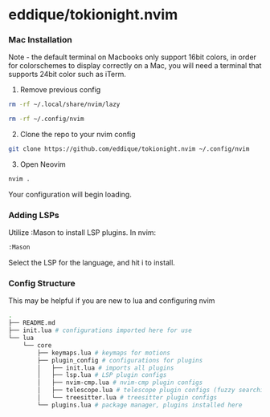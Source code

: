 # eddique/tokionight.nvim

### Mac Installation

Note - the default terminal on Macbooks only support 16bit colors, in order for colorschemes to display correctly on a Mac, you will need a terminal that supports 24bit color such as iTerm.

1. Remove previous config
```sh
rm -rf ~/.local/share/nvim/lazy

rm -rf ~/.config/nvim
```

2. Clone the repo to your nvim config
```sh
git clone https://github.com/eddique/tokionight.nvim ~/.config/nvim
```

3. Open Neovim
```sh
nvim .
```

Your configuration will begin loading.

### Adding LSPs

Utilize :Mason to install LSP plugins. In nvim:
```sh
:Mason
```

Select the LSP for the language, and hit i to install.

### Config Structure

This may be helpful if you are new to lua and configuring nvim
```sh
.
├── README.md
├── init.lua # configurations imported here for use
└── lua
    └── core
        ├── keymaps.lua # keymaps for motions
        ├── plugin_config # configurations for plugins
        │   ├── init.lua # imports all plugins
        │   ├── lsp.lua # LSP plugin configs
        │   ├── nvim-cmp.lua # nvim-cmp plugin configs
        │   ├── telescope.lua # telescope plugin configs (fuzzy searching)
        │   └── treesitter.lua # treesitter plugin configs
        └── plugins.lua # package manager, plugins installed here
```